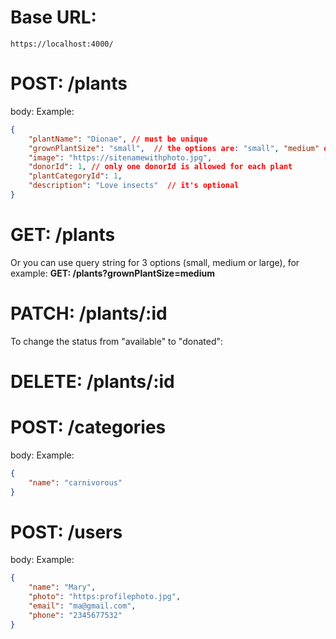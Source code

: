 # Base URL:
```
https://localhost:4000/
```

# POST: /plants
body: 
    Example:
```json
{
    "plantName": "Dionae", // must be unique
    "grownPlantSize": "small",  // the options are: "small", "medium" or "large" 
    "image": "https://sitenamewithphoto.jpg",
    "donorId": 1, // only one donorId is allowed for each plant
    "plantCategoryId": 1,
    "description": "Love insects"  // it's optional
}
```     

# GET: /plants 
Or you can use query string for 3 options (small, medium or large), for example:
**GET: /plants?grownPlantSize=medium** 

# PATCH: /plants/:id
To change the status from "available" to "donated":

# DELETE: /plants/:id

# POST: /categories
body:
    Example: 
```json
{
    "name": "carnivorous"           
}
```

# POST: /users
body:
    Example: 
```json
{
    "name": "Mary",           
    "photo": "https:profilephoto.jpg",
    "email": "ma@gmail.com",      
    "phone": "2345677532"        
}
```